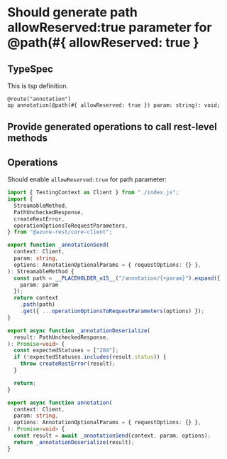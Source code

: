 # Should generate path allowReserved:true parameter for @path(#{ allowReserved: true }

## TypeSpec

This is tsp definition.

```tsp
@route("annotation")
op annotation(@path(#{ allowReserved: true }) param: string): void;
```

## Provide generated operations to call rest-level methods

## Operations

Should enable `allowReserved:true` for path parameter:

```ts operations
import { TestingContext as Client } from "./index.js";
import {
  StreamableMethod,
  PathUncheckedResponse,
  createRestError,
  operationOptionsToRequestParameters,
} from "@azure-rest/core-client";

export function _annotationSend(
  context: Client,
  param: string,
  options: AnnotationOptionalParams = { requestOptions: {} },
): StreamableMethod {
  const path = __PLACEHOLDER_o15__("/annotation/{+param}").expand({
    param: param
  });
  return context
    .path(path)
    .get({ ...operationOptionsToRequestParameters(options) });
}

export async function _annotationDeserialize(
  result: PathUncheckedResponse,
): Promise<void> {
  const expectedStatuses = ["204"];
  if (!expectedStatuses.includes(result.status)) {
    throw createRestError(result);
  }

  return;
}

export async function annotation(
  context: Client,
  param: string,
  options: AnnotationOptionalParams = { requestOptions: {} },
): Promise<void> {
  const result = await _annotationSend(context, param, options);
  return _annotationDeserialize(result);
}
```
